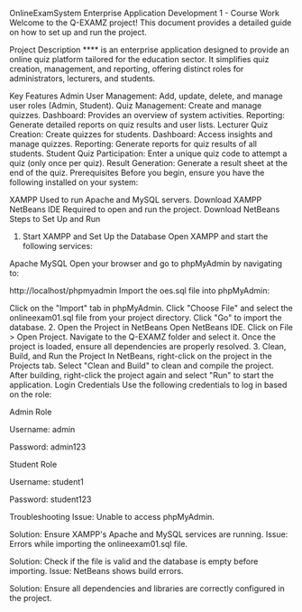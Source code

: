 OnlineExamSystem
Enterprise Application Development 1 - Course Work
Welcome to the Q-EXAMZ project! This document provides a detailed guide on how to set up and run the project.

Project Description
**** is an enterprise application designed to provide an online quiz platform tailored for the education sector. It simplifies quiz creation, management, and reporting, offering distinct roles for administrators, lecturers, and students.

Key Features
Admin
User Management: Add, update, delete, and manage user roles (Admin, Student).
Quiz Management: Create and manage quizzes.
Dashboard: Provides an overview of system activities.
Reporting: Generate detailed reports on quiz results and user lists.
Lecturer
Quiz Creation: Create quizzes for students.
Dashboard: Access insights and manage quizzes.
Reporting: Generate reports for quiz results of all students.
Student
Quiz Participation: Enter a unique quiz code to attempt a quiz (only once per quiz).
Result Generation: Generate a result sheet at the end of the quiz.
Prerequisites
Before you begin, ensure you have the following installed on your system:

XAMPP
Used to run Apache and MySQL servers.
Download XAMPP
NetBeans IDE
Required to open and run the project.
Download NetBeans
Steps to Set Up and Run
1. Start XAMPP and Set Up the Database
Open XAMPP and start the following services:

Apache
MySQL
Open your browser and go to phpMyAdmin by navigating to:

http://localhost/phpmyadmin
Import the oes.sql file into phpMyAdmin:

Click on the "Import" tab in phpMyAdmin.
Click "Choose File" and select the onlineexam01.sql file from your project directory.
Click "Go" to import the database.
2. Open the Project in NetBeans
Open NetBeans IDE.
Click on File > Open Project.
Navigate to the Q-EXAMZ folder and select it.
Once the project is loaded, ensure all dependencies are properly resolved.
3. Clean, Build, and Run the Project
In NetBeans, right-click on the project in the Projects tab.
Select "Clean and Build" to clean and compile the project.
After building, right-click the project again and select "Run" to start the application.
Login Credentials
Use the following credentials to log in based on the role:

Admin Role

Username: admin

Password: admin123

Student Role

Username: student1

Password: student123

Troubleshooting
Issue: Unable to access phpMyAdmin.

Solution: Ensure XAMPP's Apache and MySQL services are running.
Issue: Errors while importing the onlineexam01.sql file.

Solution: Check if the file is valid and the database is empty before importing.
Issue: NetBeans shows build errors.

Solution: Ensure all dependencies and libraries are correctly configured in the project.
